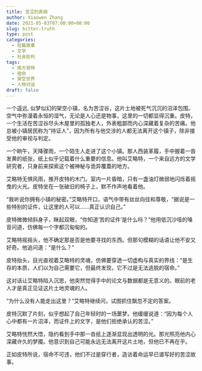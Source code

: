 ```yaml
---
title: 苦涩的真相
author: Xiaowen Zhang
date: 2021-05-03T07:00:00+08:00
slug: bitter-truth
type: post
categories:
  - 短篇故事
  - 文学
  - 社会批判
tags:
  - 南方哥特
  - 宿命
  - 架空世界
  - 人物对话
draft: false
---
```


一个遥远, 似梦似幻的架空小镇，名为苦涩谷，这片土地被死气沉沉的沼泽包围。空气中弥漫着永恒的湿气，无论是人心还是物事，这里的一切都显得沉重。皮特，一个生活在苦涩谷尽头木屋里的孤独老人，外表粗鄙而内心深藏着复杂的苦痛。他总被小镇居民称为“持证人”，因为所有与他交涉的人都无法离开这个镇子，除非接受他的审视与判定。

一个晌午，天降骤雨，一个陌生人走进了这个小镇。那人西装革履，手中握着一沓发黄的纸张，纸上似乎记载着什么重要的信息。他叫艾略特，一个来自远方的文学研究者，只身前来探索这个被神秘与诡异覆蓋的地方。

艾略特无惧风雨，推开皮特的木门。室内一片昏暗，只有一盏油灯微弱地闪烁着摇曳的火光。皮特坐在一张破旧的椅子上，默不作声地看着他。

“我听说你拥有小镇的秘密。”艾略特开口，语气中带有丝丝向往和尊敬，“据说是一些特别的证件，让这里的人可以......真正认识自己。”

皮特微微倾斜身子，眯起双眼，“你知道‘苦的证件’是什么吗？”他用低沉沙哑的嗓音问道，仿佛每一个字都沉甸甸的。

艾略特摇摇头，他不确定那是否是他要寻找的东西。但那句模糊的话语让他不安又好奇。他追问道：“是什么？”

皮特抬头，目光直视着艾略特的灵魂，仿佛要穿透一切虚构与真实的界线：“是生存的本质，人们以为自己需要它，但最终发现，它不过是无法逃脱的宿命。”

这对话让艾略特陷入沉思，他突然觉得手中的论文与数据都是无意义的。眼前的老人才是真正见证这片土地灵魂的人。

“为什么没有人能走出这里？”艾略特继续问，试图抓住飘忽不定的答案。

皮特沉默了片刻，似乎想起了自己年轻时的一场噩梦。他缓缓说道：“因为每个人心中都有一片沼泽，而证件上的文字，是他们拒绝承认的苦涩。”

艾略特恍然大悟，隐约看到手中那一沓纸上逐渐显现出透明的光。那光照亮他内心深藏许久的梦魇。他意识到自己可能永远无法离开这片土地，但他已不再在乎。

正如皮特所说，宿命不可违，他们不过是穿行者，造访着命运早已谱写好的苦涩故事。